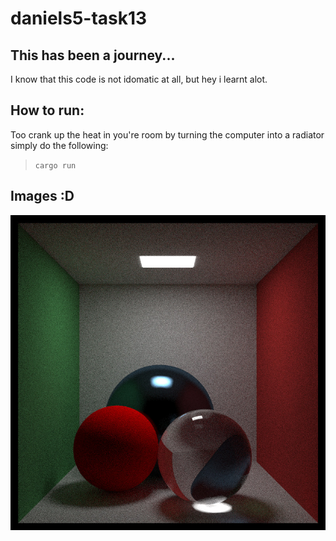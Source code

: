 # daniels5-task13

## This has been a journey...
I know that this code is not idomatic at all, but hey i learnt alot.

## How to run:
Too crank up the heat in you're room by turning the computer into a radiator simply do the following:
> `cargo run`
## Images :D
![alt text](https://github.com/IndaPlus22/daniels5-task13/blob/main/Final.jpg?raw=true)
